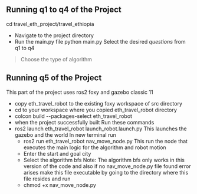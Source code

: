 ## Running q1 to q4 of the Project
cd travel_eth_project/travel_ethiopia
- Navigate to the project directory
- Run the main.py file
python main.py
Select the desired *questions* from q1 to q4
> Choose the type of algorithm

## Running q5 of the Project
 This part of the project uses ros2 foxy and gazebo classic 11
 - copy eth_travel_robot to the existing foxy workspace of src directory
 - cd to your workspace where you copied eth_travel_robot directory
 - colcon build --packages-select eth_travel_robot 
 - when the project successfully built 
 Run these commands 
 - ros2 launch eth_travel_robot launch_robot.launch.py 
   This launches the gazebo and the world
 In new terminal run 
   - ros2 run eth_travel_robot nav_move_node.py
   This run the node that executes the main logic for the algorithm and robot motion
   - Enter the start and goal city 
   - Select the algorithm bfs 
Note:
  The algorithm bfs only works in this version of the code and also if no nav_move_node.py file found error arises 
    make this file executable by going to the directory where this file resides and run
    - chmod +x nav_move_node.py
  

